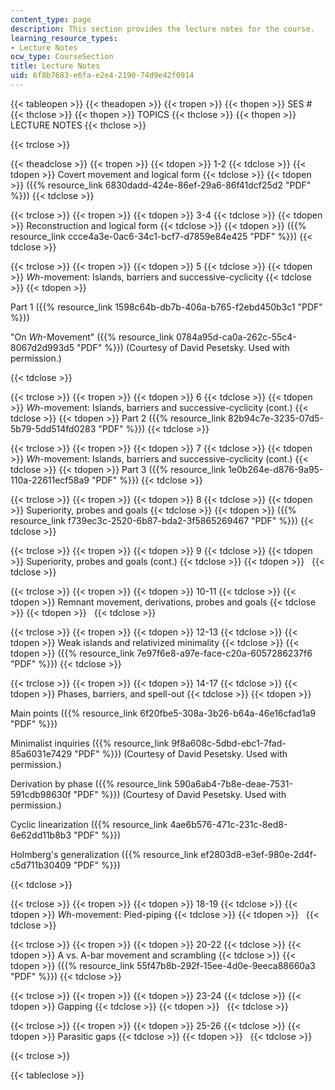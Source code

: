 ```yaml
---
content_type: page
description: This section provides the lecture notes for the course.
learning_resource_types:
- Lecture Notes
ocw_type: CourseSection
title: Lecture Notes
uid: 6f8b7683-e6fa-e2e4-2190-74d9e42f0914
---
```


{{< tableopen >}}
{{< theadopen >}}
{{< tropen >}}
{{< thopen >}}
SES #
{{< thclose >}}
{{< thopen >}}
TOPICS
{{< thclose >}}
{{< thopen >}}
LECTURE NOTES
{{< thclose >}}

{{< trclose >}}

{{< theadclose >}}
{{< tropen >}}
{{< tdopen >}}
1-2
{{< tdclose >}}
{{< tdopen >}}
Covert movement and logical form
{{< tdclose >}}
{{< tdopen >}}
({{% resource_link 6830dadd-424e-86ef-29a6-86f41dcf25d2 "PDF" %}})
{{< tdclose >}}

{{< trclose >}}
{{< tropen >}}
{{< tdopen >}}
3-4
{{< tdclose >}}
{{< tdopen >}}
Reconstruction and logical form
{{< tdclose >}}
{{< tdopen >}}
({{% resource_link ccce4a3e-0ac6-34c1-bcf7-d7859e84e425 "PDF" %}})
{{< tdclose >}}

{{< trclose >}}
{{< tropen >}}
{{< tdopen >}}
5
{{< tdclose >}}
{{< tdopen >}}
_Wh_\-movement: Islands, barriers and successive-cyclicity
{{< tdclose >}}
{{< tdopen >}}


Part 1 ({{% resource_link 1598c64b-db7b-406a-b765-f2ebd450b3c1 "PDF" %}})

"On _Wh_\-Movement" ({{% resource_link 0784a95d-ca0a-262c-55c4-8067d2d993d5 "PDF" %}}) (Courtesy of David Pesetsky. Used with permission.)


{{< tdclose >}}

{{< trclose >}}
{{< tropen >}}
{{< tdopen >}}
6
{{< tdclose >}}
{{< tdopen >}}
_Wh_\-movement: Islands, barriers and successive-cyclicity (cont.)
{{< tdclose >}}
{{< tdopen >}}
Part 2 ({{% resource_link 82b94c7e-3235-07d5-5b79-5dd514fd0283 "PDF" %}})
{{< tdclose >}}

{{< trclose >}}
{{< tropen >}}
{{< tdopen >}}
7
{{< tdclose >}}
{{< tdopen >}}
_Wh_\-movement: Islands, barriers and successive-cyclicity (cont.)
{{< tdclose >}}
{{< tdopen >}}
Part 3 ({{% resource_link 1e0b264e-d876-9a95-110a-22611ecf58a9 "PDF" %}})
{{< tdclose >}}

{{< trclose >}}
{{< tropen >}}
{{< tdopen >}}
8
{{< tdclose >}}
{{< tdopen >}}
Superiority, probes and goals
{{< tdclose >}}
{{< tdopen >}}
({{% resource_link f739ec3c-2520-6b87-bda2-3f5865269467 "PDF" %}})
{{< tdclose >}}

{{< trclose >}}
{{< tropen >}}
{{< tdopen >}}
9
{{< tdclose >}}
{{< tdopen >}}
Superiority, probes and goals (cont.)
{{< tdclose >}}
{{< tdopen >}}
 
{{< tdclose >}}

{{< trclose >}}
{{< tropen >}}
{{< tdopen >}}
10-11
{{< tdclose >}}
{{< tdopen >}}
Remnant movement, derivations, probes and goals
{{< tdclose >}}
{{< tdopen >}}
 
{{< tdclose >}}

{{< trclose >}}
{{< tropen >}}
{{< tdopen >}}
12-13
{{< tdclose >}}
{{< tdopen >}}
Weak islands and relativized minimality
{{< tdclose >}}
{{< tdopen >}}
({{% resource_link 7e97f6e8-a97e-face-c20a-6057286237f6 "PDF" %}})
{{< tdclose >}}

{{< trclose >}}
{{< tropen >}}
{{< tdopen >}}
14-17
{{< tdclose >}}
{{< tdopen >}}
Phases, barriers, and spell-out
{{< tdclose >}}
{{< tdopen >}}


Main points ({{% resource_link 6f20fbe5-308a-3b26-b64a-46e16cfad1a9 "PDF" %}})

Minimalist inquiries ({{% resource_link 9f8a608c-5dbd-ebc1-7fad-85a6031e7429 "PDF" %}}) (Courtesy of David Pesetsky. Used with permission.)

Derivation by phase ({{% resource_link 590a6ab4-7b8e-deae-7531-591cdb98630f "PDF" %}}) (Courtesy of David Pesetsky. Used with permission.)

Cyclic linearization ({{% resource_link 4ae6b576-471c-231c-8ed8-6e62dd11b8b3 "PDF" %}})

Holmberg's generalization ({{% resource_link ef2803d8-e3ef-980e-2d4f-c5d711b30409 "PDF" %}})


{{< tdclose >}}

{{< trclose >}}
{{< tropen >}}
{{< tdopen >}}
18-19
{{< tdclose >}}
{{< tdopen >}}
_Wh_\-movement: Pied-piping
{{< tdclose >}}
{{< tdopen >}}
 
{{< tdclose >}}

{{< trclose >}}
{{< tropen >}}
{{< tdopen >}}
20-22
{{< tdclose >}}
{{< tdopen >}}
A vs. A-bar movement and scrambling
{{< tdclose >}}
{{< tdopen >}}
({{% resource_link 55f47b8b-292f-15ee-4d0e-9eeca88660a3 "PDF" %}})
{{< tdclose >}}

{{< trclose >}}
{{< tropen >}}
{{< tdopen >}}
23-24
{{< tdclose >}}
{{< tdopen >}}
Gapping
{{< tdclose >}}
{{< tdopen >}}
 
{{< tdclose >}}

{{< trclose >}}
{{< tropen >}}
{{< tdopen >}}
25-26
{{< tdclose >}}
{{< tdopen >}}
Parasitic gaps
{{< tdclose >}}
{{< tdopen >}}
 
{{< tdclose >}}

{{< trclose >}}

{{< tableclose >}}